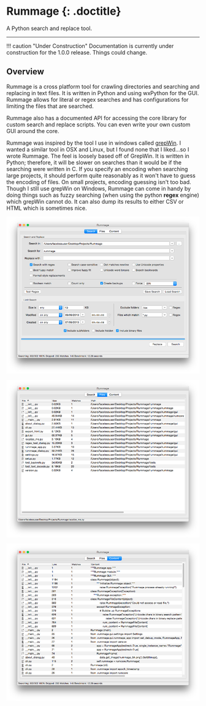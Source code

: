 # Rummage {: .doctitle}
A Python search and replace tool.

---

!!! caution "Under Construction"
    Documentation is currently under construction for the 1.0.0 release.  Things could change.

## Overview
Rummage is a cross platform tool for crawling directories and searching and replacing in text files.  It is written in Python and using wxPython for the GUI.  Rummage allows for literal or regex searches and has configurations for limiting the files that are searched.

Rummage also has a documented API for accessing the core library for custom search and replace scripts.  You can even write your own custom GUI around the core.

Rummage was inspired by the tool I use in windows called [grepWin](http://stefanstools.sourceforge.net/grepWin.html).  I wanted a similar tool in OSX and Linux, but I found none that I liked...so I wrote Rummage.  The feel is loosely based off of GrepWin.  It is written in Python; therefore, it will be slower on searches than it would be if the searching were written in C.  If you specify an encoding when searching large projects, it should perform quite reasonably as it won't have to guess the encoding of files. On small projects, encoding guessing isn't too bad.  Though I still use grepWin on Windows, Rummage can come in handy by doing things such as fuzzy searching (when using the python **regex** engine) which grepWin cannot do.  It can also dump its results to either CSV or HTML which is sometimes nice.

![Search Tab](./images/search_tab.png)

![Files Tab](./images/files_tab.png)

![Content Tab](./images/content_tab.png)
